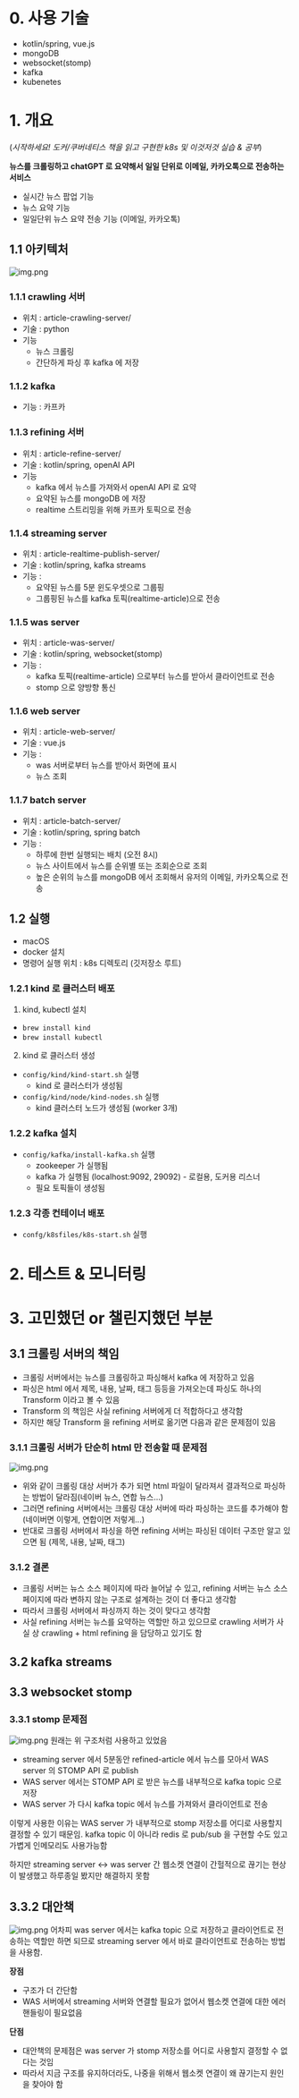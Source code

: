 

# 0. 사용 기술
 - kotlin/spring, vue.js
 - mongoDB
 - websocket(stomp)
 - kafka
 - kubenetes

# 1. 개요

(*시작하세요! 도커/쿠버네티스 책을 읽고 구현한 k8s 및 이것저것 실습 & 공부*)

**뉴스를 크롤링하고 chatGPT 로 요약해서 일일 단위로 이메일, 카카오톡으로 전송하는 서비스**
- 실시간 뉴스 팝업 기능
- 뉴스 요약 기능
- 일일단위 뉴스 요약 전송 기능 (이메일, 카카오톡)


## 1.1 아키텍처
![img.png](images/configuration.png)

### 1.1.1 crawling 서버
- 위치 : article-crawling-server/
- 기술 : python
- 기능
  - 뉴스 크롤링
  - 간단하게 파싱 후 kafka 에 저장

### 1.1.2 kafka
- 기능 : 카프카

### 1.1.3 refining 서버
- 위치 : article-refine-server/
- 기술 : kotlin/spring, openAI API
- 기능
  - kafka 에서 뉴스를 가져와서 openAI API 로 요약
  - 요약된 뉴스를 mongoDB 에 저장
  - realtime 스트리밍을 위해 카프카 토픽으로 전송

### 1.1.4 streaming server
- 위치 : article-realtime-publish-server/
- 기술 : kotlin/spring, kafka streams
- 기능 :
  - 요약된 뉴스를 5분 윈도우셋으로 그룹핑
  - 그룹핑된 뉴스를 kafka 토픽(realtime-article)으로 전송

### 1.1.5 was server
- 위치 : article-was-server/
- 기술 : kotlin/spring, websocket(stomp)
- 기능 :
  - kafka 토픽(realtime-article) 으로부터 뉴스를 받아서 클라이언트로 전송
  - stomp 으로 양방향 통신

### 1.1.6 web server
- 위치 : article-web-server/
- 기술 : vue.js
- 기능 :
  - was 서버로부터 뉴스를 받아서 화면에 표시
  - 뉴스 조회

### 1.1.7 batch server
- 위치 : article-batch-server/
- 기술 : kotlin/spring, spring batch
- 기능 :
  - 하루에 한번 실행되는 배치 (오전 8시)
  - 뉴스 사이트에서 뉴스를 순위별 또는 조회순으로 조회
  - 높은 순위의 뉴스를 mongoDB 에서 조회해서 유저의 이메일, 카카오톡으로 전송

## 1.2 실행
- macOS
- docker 설치
- 명령어 실행 위치 : k8s 디렉토리 (깃저장소 루트)

### 1.2.1 kind 로 클러스터 배포
1. kind, kubectl 설치
- `brew install kind`
- `brew install kubectl`

2. kind 로 클러스터 생성
- `config/kind/kind-start.sh` 실행
  - kind 로 클러스터가 생성됨
- `config/kind/node/kind-nodes.sh` 실행
  - kind 클러스터 노드가 생성됨 (worker 3개)

### 1.2.2 kafka 설치
- `config/kafka/install-kafka.sh` 실행
    - zookeeper 가 실행됨
    - kafka 가 실행됨 (localhost:9092, 29092) - 로컬용, 도커용 리스너
    - 필요 토픽들이 생성됨

### 1.2.3 각종 컨테이너 배포
- `confg/k8sfiles/k8s-start.sh` 실행

# 2. 테스트 & 모니터링

# 3.  고민했던 or 챌린지했던 부분

## 3.1 크롤링 서버의 책임
- 크롤링 서버에서는 뉴스를 크롤링하고 파싱해서 kafka 에 저장하고 있음
- 파싱은 html 에서 제목, 내용, 날짜, 태그 등등을 가져오는데 파싱도 하나의 Transform 이라고 볼 수 있음
- Transform 의 책임은 사실 refining 서버에게 더 적합하다고 생각함
- 하지만 해당 Transform 을 refining 서버로 옮기면 다음과 같은 문제점이 있음

### 3.1.1 크롤링 서버가 단순히 html 만 전송할 때 문제점
![img.png](images/crawling.png)

- 위와 같이 크롤링 대상 서버가 추가 되면 html 파일이 달라져서 결과적으로 파싱하는 방법이 달라짐(네이버 뉴스, 연합 뉴스...)
- 그러면 refining 서버에서는 크롤링 대상 서버에 따라 파싱하는 코드를 추가해야 함 (네이버면 이렇게, 연합이면 저렇게...)
- 반대로 크롤링 서버에서 파싱을 하면 refining 서버는 파싱된 데이터 구조만 알고 있으면 됨 (제목, 내용, 날짜, 태그)

### 3.1.2 결론
- 크롤링 서버는 뉴스 소스 페이지에 따라 늘어날 수 있고, refining 서버는 뉴스 소스 페이지에 따라 변하지 않는 구조로 설계하는 것이 더 좋다고 생각함
- 따라서 크롤링 서버에서 파싱까지 하는 것이 맞다고 생각함
- 사실 refining 서버는 뉴스를 요약하는 역할만 하고 있으므로 crawling 서버가 사실 상 crawling + html refining 을 담당하고 있기도 함 

## 3.2 kafka streams

## 3.3 websocket stomp
### 3.3.1 stomp 문제점
![img.png](images/stomp-now.png)
원래는 위 구조처럼 사용하고 있었음
- streaming server 에서 5분동안 refined-article 에서 뉴스를 모아서 WAS server 의 STOMP API 로 publish
- WAS server 에서는 STOMP API 로 받은 뉴스를 내부적으로 kafka topic 으로 저장
- WAS server 가 다시 kafka topic 에서 뉴스를 가져와서 클라이언트로 전송

 이렇게 사용한 이유는 WAS server 가 내부적으로 stomp 저장소를 어디로 사용할지 결정할 수 있기 때문임. kafka topic 이 아니라 redis 로 pub/sub 을 구현할 수도 있고 가볍게 인메모리도 사용가능함

 하지만 streaming server <-> was server 간 웹소켓 연결이 간헐적으로 끊기는 현상이 발생했고 하루종일 봤지만 해결하지 못함

## 3.3.2 대안책
![img.png](images/stomp2.png)
어차피 was server 에서는 kafka topic 으로 저장하고 클라이언트로 전송하는 역할만 하면 되므로 streaming server 에서 바로 클라이언트로 전송하는 방법을 사용함.

**장점**
- 구조가 더 간단함
- WAS 서버에서 streaming 서버와 연결할 필요가 없어서 웹소켓 연결에 대한 에러핸들링이 필요없음

**단점**
- 대안책의 문제점은 was server 가 stomp 저장소를 어디로 사용할지 결정할 수 없다는 것임
- 따라서 지금 구조를 유지하더라도, 나중을 위해서 웹소켓 연결이 왜 끊기는지 원인을 찾아야 함
